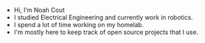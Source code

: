 - Hi, I’m Noah Cout
- I studied Electrical Engineering and currently work in robotics.
- I spend a lot of time working on my homelab.
- I'm mostly here to keep track of open source projects that I use.

<!---
coutnoah/coutnoah is a ✨ special ✨ repository because its `README.md` (this file) appears on your GitHub profile.
You can click the Preview link to take a look at your changes.
--->
